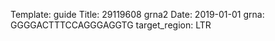 Template: guide
Title: 29119608 grna2
Date: 2019-01-01
grna: GGGGACTTTCCAGGGAGGTG
target_region: LTR
